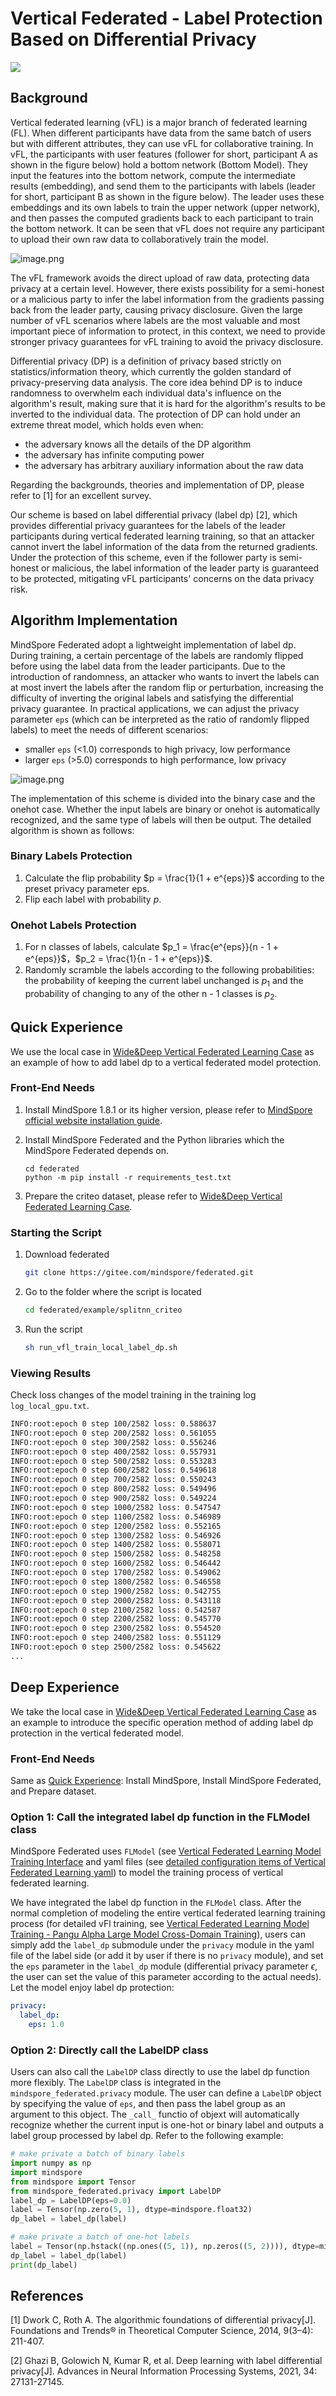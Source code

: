 # Vertical Federated - Label Protection Based on Differential Privacy

<a href="https://gitee.com/mindspore/docs/blob/r2.0/docs/federated/docs/source_en/secure_vertical_federated_learning_with_DP.md" target="_blank"><img src="https://mindspore-website.obs.cn-north-4.myhuaweicloud.com/website-images/r2.0/resource/_static/logo_source_en.png"></a>

## Background

Vertical federated learning (vFL) is a major branch of federated learning (FL). When different participants have data from the same batch of users but with different attributes, they can use vFL for collaborative training. In vFL, the participants with user features (follower for short, participant A as shown in the figure below) hold a bottom network (Bottom Model). They input the features into the bottom network, compute the intermediate results (embedding), and send them to the participants with labels (leader for short, participant B as shown in the figure below). The leader uses these embeddings and its own labels to train the upper network (upper network), and then passes the computed gradients back to each participant to train the bottom network. It can be seen that vFL does not require any participant to upload their own raw data to collaboratively train the model.

![image.png](./images/vfl_1_en.png)

The vFL framework avoids the direct upload of raw data, protecting data privacy at a certain level. However, there exists possibility for a semi-honest or a malicious party to infer the label information from the gradients passing back from the leader party, causing privacy disclosure. Given the large number of vFL scenarios where labels are the most valuable and most important piece of information to protect, in this context, we need to provide stronger privacy guarantees for vFL training to avoid the privacy disclosure.

Differential privacy (DP) is a definition of privacy based strictly on statistics/information theory, which currently the golden standard of privacy-preserving data analysis. The core idea behind DP is to induce randomness to overwhelm each individual data's influence on the algorithm's result, making sure that it is hard for the algorithm's results to be inverted to the individual data. The protection of DP can hold under an extreme threat model, which holds even when:

- the adversary knows all the details of the DP algorithm
- the adversary has infinite computing power
- the adversary has arbitrary auxiliary information about the raw data

Regarding the backgrounds, theories and implementation of DP, please refer to [1] for an excellent survey.

Our scheme is based on label differential privacy (label dp) [2], which provides differential privacy guarantees for the labels of the leader participants during vertical federated learning training, so that an attacker cannot invert the label information of the data from the returned gradients. Under the protection of this scheme, even if the follower party is semi-honest or malicious, the label information of the leader party is guaranteed to be protected, mitigating vFL participants' concerns on the data privacy risk.

## Algorithm Implementation

MindSpore Federated adopt a lightweight implementation of label dp. During training, a certain percentage of the labels are randomly flipped before using the label data from the leader participants. Due to the introduction of randomness, an attacker who wants to invert the labels can at most invert the labels after the random flip or perturbation, increasing the difficulty of inverting the original labels and satisfying the differential privacy guarantee. In practical applications, we can adjust the privacy parameter `eps` (which can be interpreted as the ratio of randomly flipped labels) to meet the needs of different scenarios:

- smaller `eps` (<1.0) corresponds to high privacy, low performance
- larger `eps`  (>5.0) corresponds to high performance, low privacy

![image.png](./images/label_dp_en.png)

The implementation of this scheme is divided into the binary case and the onehot case. Whether the input labels are binary or onehot is automatically recognized, and the same type of labels will then be output. The detailed algorithm is shown as follows:

### Binary Labels Protection

1. Calculate the flip probability $p = \frac{1}{1 + e^{eps}}$ according to the preset privacy parameter eps.
2. Flip each label with probability $p$.

### Onehot Labels Protection

1. For n classes of labels, calculate $p_1 = \frac{e^{eps}}{n - 1 + e^{eps}}$，$p_2 = \frac{1}{n - 1 + e^{eps}}$.
2. Randomly scramble the labels according to the following probabilities: the probability of keeping the current label unchanged is $p_1$ and the probability of changing to any of the other n - 1 classes is $p_2$.

## Quick Experience

We use the local case in [Wide&Deep Vertical Federated Learning Case](https://gitee.com/mindspore/federated/tree/master/example/splitnn_criteo) as an example of how to add label dp to a vertical federated model protection.

### Front-End Needs

1. Install MindSpore 1.8.1 or its higher version, please refer to [MindSpore official website installation guide](https://www.mindspore.cn/install).
2. Install MindSpore Federated and the Python libraries which the MindSpore Federated depends on.

   ```shell
   cd federated
   python -m pip install -r requirements_test.txt
   ```

3. Prepare the criteo dataset, please refer to [Wide&Deep Vertical Federated Learning Case](https://gitee.com/mindspore/federated/tree/master/example/splitnn_criteo).

### Starting the Script

1. Download federated

   ```bash
   git clone https://gitee.com/mindspore/federated.git
   ```

2. Go to the folder where the script is located

   ```bash
   cd federated/example/splitnn_criteo
   ```

3. Run the script

   ```bash
   sh run_vfl_train_local_label_dp.sh
   ```

### Viewing Results

Check loss changes of the model training in the training log `log_local_gpu.txt`.

```sh
INFO:root:epoch 0 step 100/2582 loss: 0.588637
INFO:root:epoch 0 step 200/2582 loss: 0.561055
INFO:root:epoch 0 step 300/2582 loss: 0.556246
INFO:root:epoch 0 step 400/2582 loss: 0.557931
INFO:root:epoch 0 step 500/2582 loss: 0.553283
INFO:root:epoch 0 step 600/2582 loss: 0.549618
INFO:root:epoch 0 step 700/2582 loss: 0.550243
INFO:root:epoch 0 step 800/2582 loss: 0.549496
INFO:root:epoch 0 step 900/2582 loss: 0.549224
INFO:root:epoch 0 step 1000/2582 loss: 0.547547
INFO:root:epoch 0 step 1100/2582 loss: 0.546989
INFO:root:epoch 0 step 1200/2582 loss: 0.552165
INFO:root:epoch 0 step 1300/2582 loss: 0.546926
INFO:root:epoch 0 step 1400/2582 loss: 0.558071
INFO:root:epoch 0 step 1500/2582 loss: 0.548258
INFO:root:epoch 0 step 1600/2582 loss: 0.546442
INFO:root:epoch 0 step 1700/2582 loss: 0.549062
INFO:root:epoch 0 step 1800/2582 loss: 0.546558
INFO:root:epoch 0 step 1900/2582 loss: 0.542755
INFO:root:epoch 0 step 2000/2582 loss: 0.543118
INFO:root:epoch 0 step 2100/2582 loss: 0.542587
INFO:root:epoch 0 step 2200/2582 loss: 0.545770
INFO:root:epoch 0 step 2300/2582 loss: 0.554520
INFO:root:epoch 0 step 2400/2582 loss: 0.551129
INFO:root:epoch 0 step 2500/2582 loss: 0.545622
...
```

## Deep Experience

We take the local case in [Wide&Deep Vertical Federated Learning Case](https://gitee.com/mindspore/federated/tree/master/example/splitnn_criteo) as an example to introduce the specific operation method of adding label dp protection in the vertical federated model.

### Front-End Needs

Same as [Quick Experience](#quick-experience): Install MindSpore, Install MindSpore Federated, and Prepare dataset.

### Option 1: Call the integrated label dp function in the FLModel class

MindSpore Federated uses `FLModel` (see [Vertical Federated Learning Model Training Interface](https://www.mindspore.cn/federated/docs/en/master/vertical/vertical_federated_FLModel.html) and yaml files (see [detailed configuration items of Vertical Federated Learning yaml](https://www.mindspore.cn/federated/docs/en/master/vertical/vertical_federated_yaml.html)) to model the training process of vertical federated learning.

We have integrated the label dp function in the `FLModel` class. After the normal completion of modeling the entire vertical federated learning training process (for detailed vFl training, see [Vertical Federated Learning Model Training - Pangu Alpha Large Model Cross-Domain Training](https://www.mindspore.cn/federated/docs/en/master/split_pangu_alpha_application.html)), users can simply add the `label_dp` submodule under the `privacy` module in the yaml file of the label side (or add it by user if there is no `privacy` module), and set the `eps` parameter in the `label_dp` module (differential privacy parameter $\epsilon$, the user can set the value of this parameter according to the actual needs). Let the model enjoy label dp protection:

```yaml
privacy:
  label_dp:
    eps: 1.0
```

### Option 2: Directly call the LabelDP class

Users can also call the `LabelDP` class directly to use the label dp function more flexibly. The `LabelDP` class is integrated in the `mindspore_federated.privacy` module. The user can define a `LabelDP` object by specifying the value of `eps`, and then pass the label group as an argument to this object. The `_call_` functio of objext will automatically recognize whether the current input is one-hot or binary label and outputs a label group processed by label dp. Refer to the following example:

```python
# make private a batch of binary labels
import numpy as np
import mindspore
from mindspore import Tensor
from mindspore_federated.privacy import LabelDP
label_dp = LabelDP(eps=0.0)
label = Tensor(np.zero(5, 1), dtype=mindspore.float32)
dp_label = label_dp(label)

# make private a batch of one-hot labels
label = Tensor(np.hstack((np.ones((5, 1)), np.zeros((5, 2)))), dtype=mindspore.float32)
dp_label = label_dp(label)
print(dp_label)
```

## References

[1] Dwork C, Roth A. The algorithmic foundations of differential privacy[J]. Foundations and Trends® in Theoretical Computer Science, 2014, 9(3–4): 211-407.

[2] Ghazi B, Golowich N, Kumar R, et al. Deep learning with label differential privacy[J]. Advances in Neural Information Processing Systems, 2021, 34: 27131-27145.

